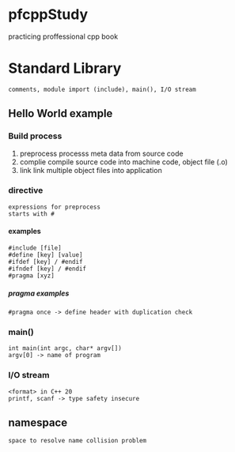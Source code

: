 # pfcppStudy
practicing proffessional cpp book

# Standard Library
    comments, module import (include), main(), I/O stream
## Hello World example
### Build process
1. preprocess
    processs meta data from source code
2. complie
    compile source code into machine code, object file (.o)
3. link
    link multiple object files into application
### directive
    expressions for preprocess
    starts with #
#### examples
    #include [file]
    #define [key] [value]
    #ifdef [key] / #endif
    #ifndef [key] / #endif
    #pragma [xyz]
##### pragma examples
    #pragma once -> define header with duplication check
### main()
    int main(int argc, char* argv[])
    argv[0] -> name of program
### I/O stream
    <format> in C++ 20
    printf, scanf -> type safety insecure
## namespace
    space to resolve name collision problem
## 